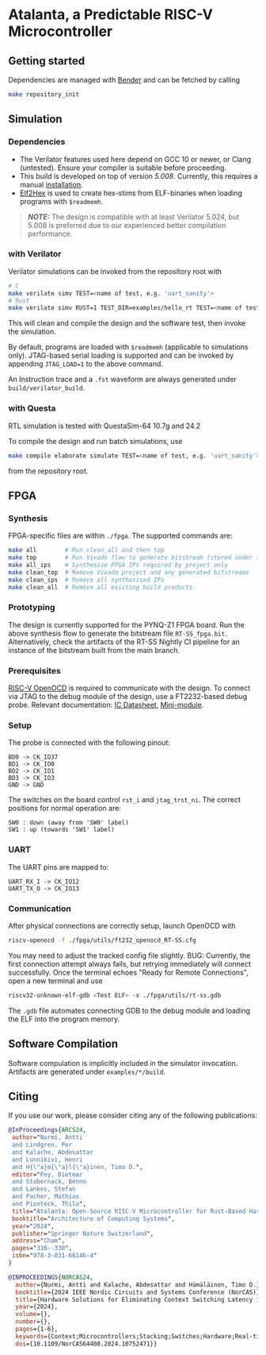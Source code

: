 # Atalanta, a Predictable RISC-V Microcontroller

## Getting started

Dependencies are managed with [Bender](https://github.com/pulp-platform/bender) and can be fetched by calling

```sh
make repository_init
```

## Simulation

### Dependencies

- The Verilator features used here depend on GCC 10 or newer, or Clang (untested). Ensure your compiler is suitable before proceeding.
- This build is developed on top of version *5.008*. Currently, this requires a manual [installation](https://verilator.org/guide/latest/install.html#git-quick-install).
- [Elf2Hex](https://github.com/sifive/elf2hex) is used to create hex-stims from ELF-binaries when loading programs with `$readmemh`.

> ***NOTE:***  The design is compatible with at least Verilator 5.024, but 5.008 is preferred due to our experienced better compilation performance.

### with Verilator

Verilator simulations can be invoked from the repository root with

```sh
# C
make verilate simv TEST=<name of test, e.g. 'uart_sanity'>
# Rust
make verilate simv RUST=1 TEST_DIR=examples/hello_rt TEST=<name of test, e.g. 'uart'>
```

This will clean and compile the design and the software test, then invoke the simulation.

By default, programs are loaded with `$readmemh` (applicable to simulations only). JTAG-based serial loading is supported and can be invoked by appending `JTAG_LOAD=1` to the above command.

An Instruction trace and a `.fst` waveform are always generated under `build/verilator_build`.

### with Questa

RTL simulation is tested with QuestaSim-64 10.7g and 24.2

To compile the design and run batch simulations, use

```sh
make compile elaborate simulate TEST=<name of test, e.g. 'uart_sanity'>
```

from the repository root.

## FPGA

### Synthesis

FPGA-specific files are within `./fpga`. The supported commands are:

```sh
make all        # Run clean_all and then top
make top        # Run Vivado flow to generate bitstream (stored under fpga/build/RT-SS)
make all_ips    # Synthesise FPGA IPs required by project only 
make clean_top  # Remove Vivado project and any generated bitstreams
make clean_ips  # Remove all synthesised IPs
make clean_all  # Remove all existing build products 
```

### Prototyping

The design is currently supported for the PYNQ-Z1 FPGA board. Run the above synthesis flow to generate the bitstream file `RT-SS_fpga.bit`. Alternatively, check the artifacts of the RT-SS Nightly CI pipeline for an instance of the bitstream built from the main branch.

### Prerequisites

[RISC-V OpenOCD](https://github.com/riscv/riscv-openocd) is required to communicate with the design. To connect via JTAG to the debug module of the design, use a FT2232-based debug probe. Relevant documentation: [IC Datasheet](https://ftdichip.com/wp-content/uploads/2020/07/DS_FT2232H.pdf), [Mini-module](https://ftdichip.com/wp-content/uploads/2020/07/DS_FT2232H_Mini_Module.pdf).

### Setup

The probe is connected with the following pinout:

```text
BD0 -> CK_IO37
BD1 -> CK_IO0
BD2 -> CK_IO1
BD3 -> CK_IO3
GND -> GND
```

The switches on the board control `rst_i` and `jtag_trst_ni`. The correct positions for normal operation are:

```text
SW0 : down (away from 'SW0' label)
SW1 : up (towards 'SW1' label)
```

### UART

The UART pins are mapped to:

```text
UART_RX_I -> CK_IO12
UART_TX_O -> CK_IO13
```

### Communication

After physical connections are correctly setup, launch OpenOCD with

```sh
riscv-openocd -f ./fpga/utils/ft232_openocd_RT-SS.cfg
```

You may need to adjust the tracked config file slightly. BUG: Currently, the first connection attempt always fails, but retrying immediately will connect successfully. Once the terminal echoes "Ready for Remote Connections", open a new terminal and use

```sh
riscv32-unknown-elf-gdb <Test ELF> -x ./fpga/utils/rt-ss.gdb
```

The `.gdb` file automates connecting GDB to the debug module and loading the ELF into the program memory.

## Software Compilation

Software compulation is implicitly included in the simulator invocation. Artifacts are generated under `examples/*/build`.

## Citing

If you use our work, please consider citing any of the following publications:

```bib
@InProceedings{ARCS24,
 author="Nurmi, Antti
 and Lindgren, Per
 and Kalache, Abdesattar
 and Lunnikivi, Henri
 and H{\"a}m{\"a}l{\"a}inen, Timo D.",
 editor="Fey, Dietmar
 and Stabernack, Benno
 and Lankes, Stefan
 and Pacher, Mathias
 and Pionteck, Thilo",
 title="Atalanta: Open-Source RISC-V Microcontroller for Rust-Based Hard Real-Time Systems",
 booktitle="Architecture of Computing Systems",
 year="2024",
 publisher="Springer Nature Switzerland",
 address="Cham",
 pages="316--330",
 isbn="978-3-031-66146-4"
}
```

```bib
@INPROCEEDINGS{NORCAS24,
  author={Nurmi, Antti and Kalache, Abdesattar and Hämäläinen, Timo D.},
  booktitle={2024 IEEE Nordic Circuits and Systems Conference (NorCAS)}, 
  title={Hardware Solutions for Eliminating Context Switching Latency in Processor-Based Hard Real-Time Systems}, 
  year={2024},
  volume={},
  number={},
  pages={1-6},
  keywords={Context;Microcontrollers;Stacking;Switches;Hardware;Real-time systems;Libraries;Registers;Low latency communication;Clocks},
  doi={10.1109/NorCAS64408.2024.10752471}}

```
